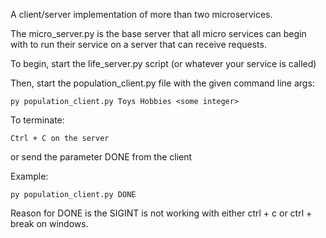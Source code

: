 
A client/server implementation of more than two 
microservices.

The micro_server.py is the base server that all
micro services can begin with to run their 
service on a server that can receive requests.

To begin, start the life_server.py script (or whatever your service is called)

Then, start the population_client.py file with the given command line args:

    py population_client.py Toys Hobbies <some integer>

To terminate:

    Ctrl + C on the server

  or send the parameter DONE from the client

  Example: 

    py population_client.py DONE
    
  
  Reason for DONE is the SIGINT is not working with either
  ctrl + c     or ctrl + break
  on windows.